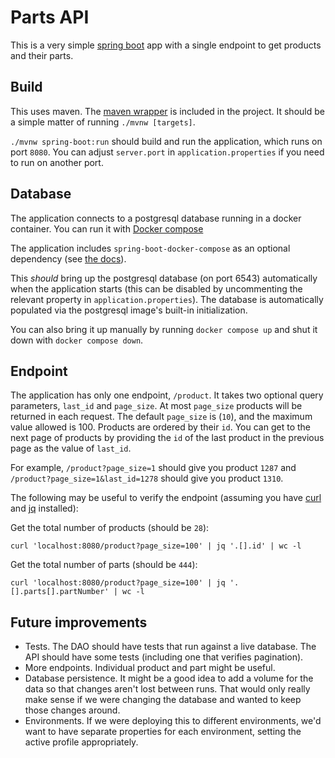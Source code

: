 # Parts API

This is a very simple [spring boot](https://spring.io/projects/spring-boot) app with a single endpoint to get products
and their parts.


## Build

This uses maven. The [maven wrapper](https://maven.apache.org/wrapper/) is included in the project. 
It should be a simple matter of running `./mvnw [targets]`.

`./mvnw spring-boot:run` should build and run the application, which runs on port `8080`. You can adjust `server.port`
in `application.properties` if you need to run on another port.

## Database

The application connects to a postgresql database running in a docker container. You can run it with
[Docker compose](https://docs.docker.com/compose/)

The application includes `spring-boot-docker-compose` as an optional dependency (see 
[the docs](https://docs.spring.io/spring-boot/reference/features/dev-services.html#features.dev-services.docker-compose)).

This _should_ bring up the postgresql database (on port 6543) automatically when the application starts (this can be
disabled by uncommenting the relevant property in `application.properties`). The database is automatically populated 
via the postgresql image's built-in initialization.

You can also bring it up manually by running `docker compose up` and shut it down with `docker compose down`.

## Endpoint

The application has only one endpoint, `/product`. It takes two optional query parameters, `last_id` and `page_size`.
At most `page_size` products will be returned in each request. The default `page_size` is (`10`), and the maximum value 
allowed is 100. Products are ordered by their `id`. You can get to the next page of products by providing the `id` of 
the last product in the previous page as the value of `last_id`.

For example, `/product?page_size=1` should give you product `1287` and `/product?page_size=1&last_id=1278` should give
you product `1310`.

The following may be useful to verify the endpoint (assuming you have [curl](https://curl.se/) and 
[jq](https://jqlang.github.io/jq/) installed):

Get the total number of products (should be `28`):
```shell
curl 'localhost:8080/product?page_size=100' | jq '.[].id' | wc -l
```

Get the total number of parts (should be `444`):
```shell
curl 'localhost:8080/product?page_size=100' | jq '.[].parts[].partNumber' | wc -l
```

## Future improvements

* Tests. The DAO should have tests that run against a live database. The API should have some tests (including one that
verifies pagination).
* More endpoints. Individual product and part might be useful.
* Database persistence. It might be a good idea to add a volume for the data so that changes aren't lost between runs.
That would only really make sense if we were changing the database and wanted to keep those changes around.
* Environments. If we were deploying this to different environments, we'd want to have separate properties for each
environment, setting the active profile appropriately.
